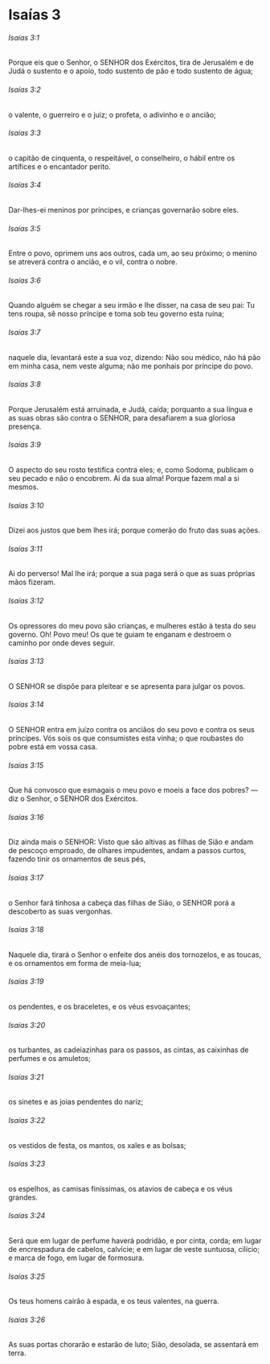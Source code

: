 # Isaías 3

###### Isaías 3:1

Porque eis que o Senhor, o SENHOR dos Exércitos, tira de Jerusalém e de Judá o sustento e o apoio, todo sustento de pão e todo sustento de água;

###### Isaías 3:2

o valente, o guerreiro e o juiz; o profeta, o adivinho e o ancião;

###### Isaías 3:3

o capitão de cinquenta, o respeitável, o conselheiro, o hábil entre os artífices e o encantador perito.

###### Isaías 3:4

Dar-lhes-ei meninos por príncipes, e crianças governarão sobre eles.

###### Isaías 3:5

Entre o povo, oprimem uns aos outros, cada um, ao seu próximo; o menino se atreverá contra o ancião, e o vil, contra o nobre.

###### Isaías 3:6

Quando alguém se chegar a seu irmão e lhe disser, na casa de seu pai: Tu tens roupa, sê nosso príncipe e toma sob teu governo esta ruína;

###### Isaías 3:7

naquele dia, levantará este a sua voz, dizendo: Não sou médico, não há pão em minha casa, nem veste alguma; não me ponhais por príncipe do povo.

###### Isaías 3:8

Porque Jerusalém está arruinada, e Judá, caída; porquanto a sua língua e as suas obras são contra o SENHOR, para desafiarem a sua gloriosa presença.

###### Isaías 3:9

O aspecto do seu rosto testifica contra eles; e, como Sodoma, publicam o seu pecado e não o encobrem. Ai da sua alma! Porque fazem mal a si mesmos.

###### Isaías 3:10

Dizei aos justos que bem lhes irá; porque comerão do fruto das suas ações.

###### Isaías 3:11

Ai do perverso! Mal lhe irá; porque a sua paga será o que as suas próprias mãos fizeram.

###### Isaías 3:12

Os opressores do meu povo são crianças, e mulheres estão à testa do seu governo. Oh! Povo meu! Os que te guiam te enganam e destroem o caminho por onde deves seguir.

###### Isaías 3:13

O SENHOR se dispõe para pleitear e se apresenta para julgar os povos.

###### Isaías 3:14

O SENHOR entra em juízo contra os anciãos do seu povo e contra os seus príncipes. Vós sois os que consumistes esta vinha; o que roubastes do pobre está em vossa casa.

###### Isaías 3:15

Que há convosco que esmagais o meu povo e moeis a face dos pobres? — diz o Senhor, o SENHOR dos Exércitos.

###### Isaías 3:16

Diz ainda mais o SENHOR: Visto que são altivas as filhas de Sião e andam de pescoço emproado, de olhares impudentes, andam a passos curtos, fazendo tinir os ornamentos de seus pés,

###### Isaías 3:17

o Senhor fará tinhosa a cabeça das filhas de Sião, o SENHOR porá a descoberto as suas vergonhas.

###### Isaías 3:18

Naquele dia, tirará o Senhor o enfeite dos anéis dos tornozelos, e as toucas, e os ornamentos em forma de meia-lua;

###### Isaías 3:19

os pendentes, e os braceletes, e os véus esvoaçantes;

###### Isaías 3:20

os turbantes, as cadeiazinhas para os passos, as cintas, as caixinhas de perfumes e os amuletos;

###### Isaías 3:21

os sinetes e as joias pendentes do nariz;

###### Isaías 3:22

os vestidos de festa, os mantos, os xales e as bolsas;

###### Isaías 3:23

os espelhos, as camisas finíssimas, os atavios de cabeça e os véus grandes.

###### Isaías 3:24

Será que em lugar de perfume haverá podridão, e por cinta, corda; em lugar de encrespadura de cabelos, calvície; e em lugar de veste suntuosa, cilício; e marca de fogo, em lugar de formosura.

###### Isaías 3:25

Os teus homens cairão à espada, e os teus valentes, na guerra.

###### Isaías 3:26

As suas portas chorarão e estarão de luto; Sião, desolada, se assentará em terra.

